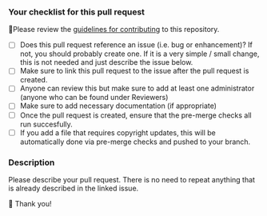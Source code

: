 ### Your checklist for this pull request
🚨Please review the [guidelines for contributing](../CONTRIBUTING.md) to this repository.

- [ ] Does this pull request reference an issue (i.e. bug or enhancement)? If not, you should probably create one. If it is a very simple / small change, this is not needed and just describe the issue below.
- [ ] Make sure to link this pull request to the issue after the pull request is created.
- [ ] Anyone can review this but make sure to add at least one administrator (anyone who can be found under Reviewers)
- [ ] Make sure to add necessary documentation (if appropriate)
- [ ] Once the pull request is created, ensure that the pre-merge checks all run succesfully.
- [ ] If you add a file that requires copyright updates, this will be automatically done via pre-merge checks and pushed to your branch.

### Description
Please describe your pull request. There is no need to repeat anything that is already described in the linked issue.

🤙 Thank you!
